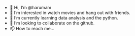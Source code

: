 - 👋 Hi, I’m @harumam
- 👀 I’m interested in watch movies and hang out with friends.
- 🌱 I’m currently learning data analysis and the python.
- 💞️ I’m looking to collaborate on the github.
- 📫 How to reach me...

<!---
harumam/harumam is a ✨ special ✨ repository because its `README.md` (this file) appears on your GitHub profile.
You can click the Preview link to take a look at your changes.
--->
